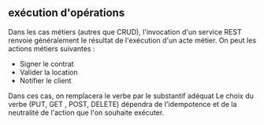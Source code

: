 
## exécution d'opérations
Dans les cas métiers (autres que CRUD), l'invocation d'un service REST renvoie généralement le résultat de l'exécution d'un acte métier. On peut les actions métiers suivantes :
- Signer le contrat
- Valider la location
- Notifier le client


Dans ces cas, on remplacera le verbe par le substantif adéquat 
Le choix du verbe (PUT, GET , POST, DELETE) dépendra de l'idempotence et de la neutralité de l'action que l'on souhaite exécuter. 




